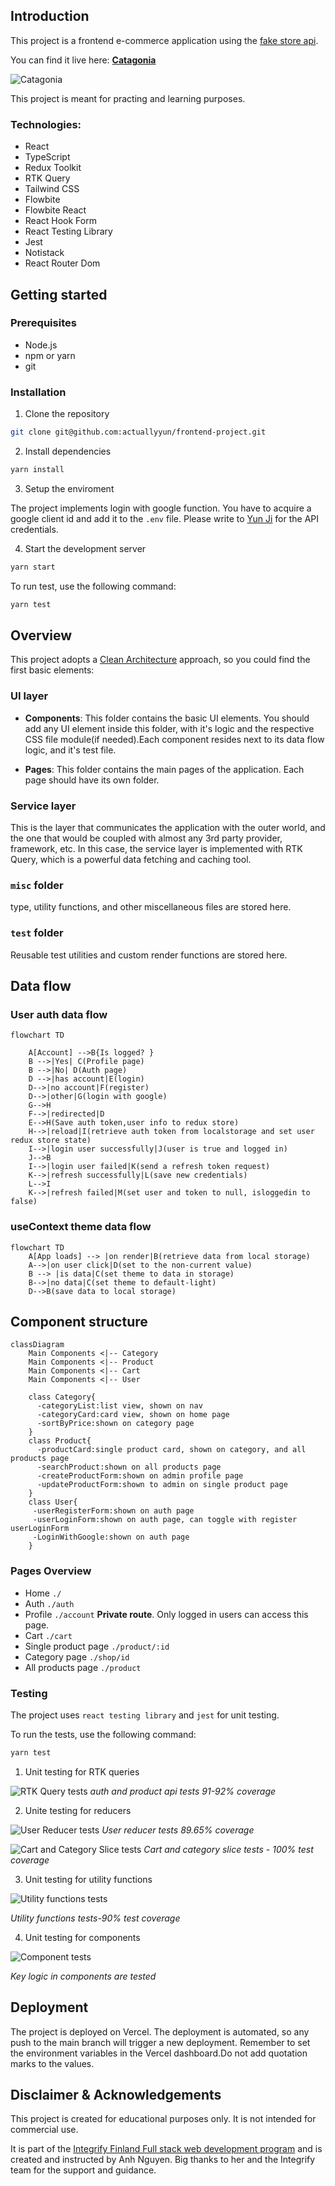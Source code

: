 ## Introduction
This project is a frontend e-commerce application using the [fake store api](https://fakeapi.platzi.com/). 

You can find it live here: **[Catagonia](https://fs17-frontend-project-mauve.vercel.app/)**

![Catagonia](./public/catagonia.png)

This project is meant for practing and learning purposes. 

### Technologies:
- React
- TypeScript
- Redux Toolkit
- RTK Query
- Tailwind CSS
- Flowbite
- Flowbite React
- React Hook Form
- React Testing Library
- Jest
- Notistack
- React Router Dom

## Getting started
### Prerequisites
- Node.js
- npm or yarn
- git
### Installation
1. Clone the repository
```bash
git clone git@github.com:actuallyyun/frontend-project.git
```
2. Install dependencies

```bash
yarn install
```
3. Setup the enviroment

The project implements login with google function. You have to acquire a google client id and add it to the `.env` file. Please write to [Yun Ji](this.jiyun@gmail.com) for the API credentials.


4. Start the development server

```bash
yarn start
```

To run test, use the following command:

```bash
yarn test
```

## Overview

This project adopts a [Clean Architecture](https://blog.cleancoder.com/uncle-bob/2012/08/13/the-clean-architecture.html) approach, so you could find the first basic elements:

### UI layer
- **Components**: This folder contains the basic UI elements. You should add any UI element inside this folder, with it's logic and the respective CSS file module(if needed).Each component resides next to its data flow logic, and it's test file.

- **Pages**: This folder contains the main pages of the application. Each page should have its own folder.

### Service layer
This is the layer that communicates the application with the outer world, and the one that would be coupled with almost any 3rd party provider, framework, etc. In this case, the service layer is implemented with RTK Query, which is a powerful data fetching and caching tool.

### `misc` folder
type, utility functions, and other miscellaneous files are stored here.

### `test` folder
Reusable test utilities and custom render functions are stored here.

## Data flow

### User auth data flow

```mermaid
flowchart TD

    A[Account] -->B{Is logged? }
    B -->|Yes| C(Profile page)
    B -->|No| D(Auth page)
    D -->|has account|E(login)
    D-->|no account|F(register)
    D-->|other|G(login with google)
    G-->H
    F-->|redirected|D
    E-->H(Save auth token,user info to redux store)
    H-->|reload|I(retrieve auth token from localstorage and set user redux store state)
    I-->|login user successfully|J(user is true and logged in)
    J-->B
    I-->|login user failed|K(send a refresh token request)
    K-->|refresh successfully|L(save new credentials)
    L-->I
    K-->|refresh failed|M(set user and token to null, isloggedin to false)

```

### useContext theme data flow

```mermaid
flowchart TD
    A[App loads] --> |on render|B(retrieve data from local storage)
    A-->|on user click|D(set to the non-current value)
    B --> |is data|C(set theme to data in storage)
    B-->|no data|C(set theme to default-light)
    D-->B(save data to local storage)
```

## Component structure

```mermaid
classDiagram
    Main Components <|-- Category
    Main Components <|-- Product
    Main Components <|-- Cart
    Main Components <|-- User

    class Category{
      -categoryList:list view, shown on nav
      -categoryCard:card view, shown on home page
      -sortByPrice:shown on category page
    }
    class Product{
      -productCard:single product card, shown on category, and all products page
      -searchProduct:shown on all products page
      -createProductForm:shown on admin profile page
      -updateProductForm:shown to admin on single product page
    }
    class User{
     -userRegisterForm:shown on auth page
     -userLoginForm:shown on auth page, can toggle with register userLoginForm
     -LoginWithGoogle:shown on auth page
    }

```

### Pages Overview

- Home `./`
- Auth `./auth`
- Profile `./account` **Private route**. Only logged in users can access this page.
- Cart `./cart`
- Single product page `./product/:id`
- Category page `./shop/id`
- All products page `./product`


### Testing
The project uses `react testing library` and `jest` for unit testing. 

To run the tests, use the following command:
```bash 
yarn test
```
1. Unit testing for RTK queries

![RTK Query tests](./public/rtkquery%20test.png)
*auth and product api tests 91-92% coverage*

2. Unite testing for reducers

![User Reducer tests](./public/userReducer%20test.png)
*User reducer tests 89.65% coverage*

![Cart and Category Slice tests](./public/categorytest.png)
*Cart and category slice tests - 100% test coverage*

3. Unit testing for utility functions

![Utility functions tests](./public/util%20testing.png)

*Utility functions tests-90% test coverage*

4. Unit testing for components

![Component tests](./public/component%20testing.png)

*Key logic in components are tested*

## Deployment
The project is deployed on Vercel. The deployment is automated, so any push to the main branch will trigger a new deployment.
Remember to set the environment variables in the Vercel dashboard.Do not add quotation marks to the values.


## Disclaimer & Acknowledgements
This project is created for educational purposes only. It is not intended for commercial use.

It is part of the [Integrify Finland Full stack web development program](https://www.integrify.io/) and is created and instructed by Anh Nguyen. Big thanks to her and the Integrify team for the support and guidance.
